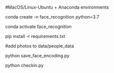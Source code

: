 #MacOS/Linux-Ubuntu + Anaconda environments

conda create -n face_recognition python=3.7

conda activate face_recognition

pip install -r requirements.txt

#add photos to data/people_data

python save_face_encoding.py

python checkin.py
